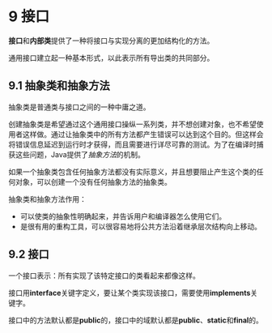 # 9 接口

**接口**和**内部类**提供了一种将接口与实现分离的更加结构化的方法。

通用接口建立起一种基本形式，以此表示所有导出类的共同部分。

## 9.1 抽象类和抽象方法

抽象类是普通类与接口之间的一种中庸之道。



创建抽象类是希望通过这个通用接口操纵一系列类，并不想创建对象，也不希望使用者这样做。通过让抽象类中的所有方法都产生错误可以达到这个目的。但这样会将错误信息延迟到运行时才获得，而且需要进行详尽可靠的测试。为了在编译时捕获这些问题，Java提供了*抽象方法*的机制。



如果一个抽象类包含任何抽象方法都没有实际意义，并且想要阻止产生这个类的任何对象，可以创建一个没有任何抽象方法的抽象类。



抽象类和抽象方法作用：

- 可以使类的抽象性明确起来，并告诉用户和编译器怎么使用它们。
- 是很有用的重构工具，可以很容易地将公共方法沿着继承层次结构向上移动。



## 9.2 接口

一个接口表示：所有实现了该特定接口的类看起来都像这样。

接口用**interface**关键字定义，要让某个类实现该接口，需要使用**implements**关键字。

接口中的方法默认都是**public**的，接口中的域默认都是**public**、**static**和**final**的。